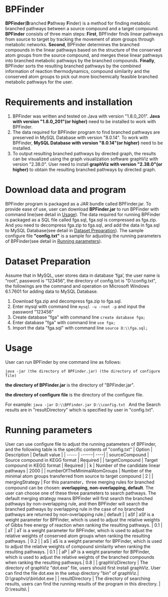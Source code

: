 # BPFinder
**BPFinder**(**B**ranched **P**athway **F**inder) is a method for finding metabolic branched pathways between a source compound and a target compound.
**BPFinder** consists of three main steps: **First**, BPFinder finds linear pathways from source to target by tracking the movement of atom groups through metabolic networks. **Second**, BPFinder determines the branched compounds in the linear pathways based on the structure of the conserved atom groups from the source compound, and merges these linear pathways into branched metabolic pathways by the branched compounds. **Finally**, BPFinder sorts the resulting branched pathways by the combined information of reaction thermodynamics, compound similarity and the conserved atom groups to pick out more biochemically feasible branched metabolic pathways for the user.

# Requirements and installation
1. BPFinder was written and tested on Java with version "1.8.0_201". **Java with version "1.8.0_201"(or higher)** need to be installed to work with BPFinder.
2. The data required for BPFinder program to find branched pathways are preserved in MySQL Database with version "8.0.14". To work with BPFinder, **MySQL Database with version "8.0.14"(or higher)** need to be installed. 
3. To output resulting branched pathways by directed graph, the results can be visualized using the graph visualization software graphViz with version "2.38.0". User need to  install **graphViz with version "2.38.0"(or higher)** to obtain the resulting branched pathways by directed graph.

# Download data and program
BPFinder program is packaged as a JAR bundle called BPFinder.jar. To provide ease of use, user can download **BPFinder.jar** to run BPFinder with command line(see detail in <a  href="#1">Usage</a>).  The data required for running BPFinder is packaged as a SQL file called fga.sql, fga.sql is compressed as fga.zip. And you need to decompress fga.zip to fga.sql, and add the data in fga.sql to MySQL Database(see detail in <a href="#2">Dataset Preparation</a>). The sample configure file **"config.txt"** is a sample for adjusting the running parameters of BPFinder(see detail in <a  href="#3">Running parameters</a>).

# Dataset Preparation
<a name="2">Assume that in MySQL, user stores data in database ‘fga’, the user name is “root”, password is “123456”, the directory of config.txt is "D:\\config.txt", the followings are the command and operation on Microsoft Windows 6.1.7601</a> for adding data to MySQL Database.
1. Download fga.zip and decompress fga.zip to fga.sql.
2. Enter mysql with command line ``` mysql -u -root -p ``` and input the password "123456"
3. Create database "fga" with command line ```create database fga;```
4. Enter database "fga" with command line ```use fga;```
5. Import the data "fga.sql" with command line ```source D:\\fga.sql;```

# Usage
<a name="1">User can run BPFinder by one command line as follows:</a>

```java -jar (the directory of BPFinder.jar) (the directory of configure file) ```

**the directory of BPFinder.jar** is the directory of "BPFinder.jar".

**the directory of configure file** is the directory of the configure file.

For example: ```java -jar D:\\BPFinder.jar D:\\config.txt ```
And the Search results are in "resultDirectory" which is specified by user in "config.txt".

# Running parameters
<a name="3">User can use configure file to adjust the running patameters of BPFinder, and the following table is the specific contents of "config.txt"</a>
| Option | Description | Default value |
| -----  | ------| ----|
| sourceCompound | Source compound in KEGG format | Required |
| targetCompound | Target compound in KEGG format | Required |
| k | Number of the candidate linear pathways | 2000 |
| numberOfTheMinimalAtomGroups | Number of the minimal atom groups transferred from source to target compound | 2 |
| mergingStrategy | For this parameter，three merging rules for branched compound can be chosen: **overlapping, non-overlapping,  default**. The user can choose one of these three parameters to search pathways. The default merging strategy means BPFinder will first search the branched pathways by non-overlapping rule, and then BPFinder will search the branched pathways by overlapping rule in the case of no branched pathways are returned by non-overlapping rule.| default |
| aSf | aSf is a weight parameter for BPFinder, which is used to adjust the relative weights of Gibbs free energy of reaction when ranking the resulting pathways. | 0.1 |
| aT | aT is a weight parameter for BPFinder, which is used to adjust the relative weights of conserved atom groups when ranking the resulting pathways. | 0.2 |
| aS | aS is a weight parameter for BPFinder, which is used to adjust the relative weights of compound similarity when ranking the resulting pathways. | 0.1 |
| aP | aP is a weight parameter for BPFinder, which is used to adjust the relative weights of the branched compounds when ranking the resulting pathways.| 0.8 |
| graphVizDirectory | The directory of graphViz "dot.exe" file, users should first install graphViz. User can find the file dot.exe in the setup directory "bin" of graphViz.| D:\\graphviz\\bin\\dot.exe |
| resultDirectory | The directory of searching results, users can find the running results of the program in this directory. | D:\\results\\ |





